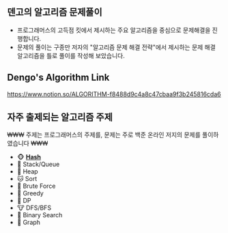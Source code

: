 ## 덴고의 알고리즘 문제풀이
- 프로그래머스의 고득점 킷에서 제시하는 주요 알고리즘을 중심으로 문제해결을 진행합니다.
- 문제의 풀이는 구종만 저자의 "알고리즘 문제 해결 전략"에서 제시하는 문제 해결 알고리즘을 틀로 풀이를 작성해 보았습니다.
  

## Dengo's Algorithm Link
https://www.notion.so/ALGORITHM-f8488d9c4a8c47cbaa9f3b245816cda6


## 자주 출제되는 알고리즘 주제
₩₩₩
주제는 프로그래머스의 주제를, 문제는 주로 백준 온라인 저지의 문제를 풀이하였습니다
₩₩₩
- 🐵 [**Hash**](https://www.notion.so/Hash-2b328824a70946a9af318f317a440bdd)
- 🐶 Stack/Queue
- 🦊 Heap
- 🐱 Sort
- 🦁 Brute Force
- 🐯 Greedy
- 🐷 DP
- 🐮 DFS/BFS
- 🐰 Binary Search
- 🐼 Graph